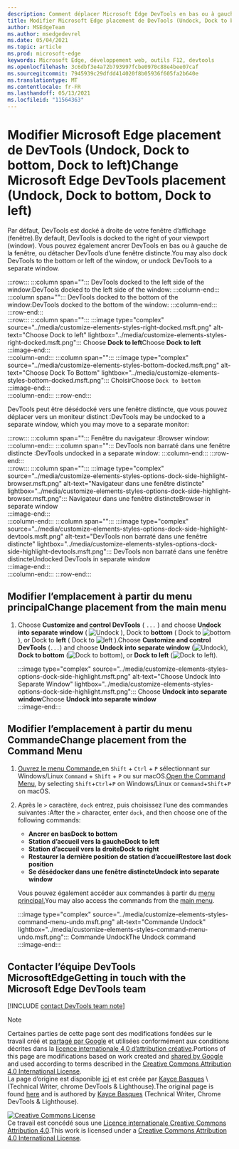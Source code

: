 ```yaml
---
description: Comment déplacer Microsoft Edge DevTools en bas ou à gauche de votre fenêtre d’affichage, ou vers une fenêtre distincte.
title: Modifier Microsoft Edge placement de DevTools (Undock, Dock to bottom, Dock to left)
author: MSEdgeTeam
ms.author: msedgedevrel
ms.date: 05/04/2021
ms.topic: article
ms.prod: microsoft-edge
keywords: Microsoft Edge, développement web, outils F12, devtools
ms.openlocfilehash: 3c6dbf3e4a72b793997fcbe0970c88e4bee07caf
ms.sourcegitcommit: 7945939c29dfdd414020f8b05936f605fa2b640e
ms.translationtype: MT
ms.contentlocale: fr-FR
ms.lasthandoff: 05/13/2021
ms.locfileid: "11564363"
---
```

<!-- Copyright Kayce Basques 

   Licensed under the Apache License, Version 2.0 (the "License");
   you may not use this file except in compliance with the License.
   You may obtain a copy of the License at

       https://www.apache.org/licenses/LICENSE-2.0

   Unless required by applicable law or agreed to in writing, software
   distributed under the License is distributed on an "AS IS" BASIS,
   WITHOUT WARRANTIES OR CONDITIONS OF ANY KIND, either express or implied.
   See the License for the specific language governing permissions and
   limitations under the License.  -->
# <a name="change-microsoft-edge-devtools-placement-undock-dock-to-bottom-dock-to-left"></a><span data-ttu-id="26362-104">Modifier Microsoft Edge placement de DevTools (Undock, Dock to bottom, Dock to left)</span><span class="sxs-lookup"><span data-stu-id="26362-104">Change Microsoft Edge DevTools placement (Undock, Dock to bottom, Dock to left)</span></span>  

<span data-ttu-id="26362-105">Par défaut, DevTools est docké à droite de votre fenêtre d’affichage (fenêtre).</span><span class="sxs-lookup"><span data-stu-id="26362-105">By default, DevTools is docked to the right of your viewport (window).</span></span>  <span data-ttu-id="26362-106">Vous pouvez également ancrer DevTools en bas ou à gauche de la fenêtre, ou détacher DevTools d’une fenêtre distincte.</span><span class="sxs-lookup"><span data-stu-id="26362-106">You may also dock DevTools to the bottom or left of the window, or undock DevTools to a separate window.</span></span>

:::row:::
   :::column span="":::
      <span data-ttu-id="26362-107">DevTools docked to the left side of the window:</span><span class="sxs-lookup"><span data-stu-id="26362-107">DevTools docked to the left side of the window:</span></span>
   :::column-end:::
   :::column span="":::
      <span data-ttu-id="26362-108">DevTools docked to the bottom of the window:</span><span class="sxs-lookup"><span data-stu-id="26362-108">DevTools docked to the bottom of the window:</span></span>
   :::column-end:::
:::row-end:::  
:::row:::
   :::column span="":::
      :::image type="complex" source="../media/customize-elements-styles-right-docked.msft.png" alt-text="Choose Dock to left" lightbox="../media/customize-elements-styles-right-docked.msft.png":::
         <span data-ttu-id="26362-110">Choose **Dock to left**</span><span class="sxs-lookup"><span data-stu-id="26362-110">Choose **Dock to left**</span></span>  
      :::image-end:::  
   :::column-end:::
   :::column span="":::
      :::image type="complex" source="../media/customize-elements-styles-bottom-docked.msft.png" alt-text="Choose Dock To Bottom" lightbox="../media/customize-elements-styles-bottom-docked.msft.png":::
         <span data-ttu-id="26362-112">Choisir</span><span class="sxs-lookup"><span data-stu-id="26362-112">Choose</span></span> `Dock to bottom`  
      :::image-end:::  
   :::column-end:::
:::row-end:::  

<span data-ttu-id="26362-113">DevTools peut être désédocké vers une fenêtre distincte, que vous pouvez déplacer vers un moniteur distinct :</span><span class="sxs-lookup"><span data-stu-id="26362-113">DevTools may be undocked to a separate window, which you may move to a separate monitor:</span></span>

:::row:::
   :::column span="":::
      <span data-ttu-id="26362-114">Fenêtre du navigateur :</span><span class="sxs-lookup"><span data-stu-id="26362-114">Browser window:</span></span>
   :::column-end:::
   :::column span="":::
      <span data-ttu-id="26362-115">DevTools non barraté dans une fenêtre distincte :</span><span class="sxs-lookup"><span data-stu-id="26362-115">DevTools undocked in a separate window:</span></span>
   :::column-end:::
:::row-end:::  
:::row:::
   :::column span="":::
      :::image type="complex" source="../media/customize-elements-styles-options-dock-side-highlight-browser.msft.png" alt-text="Navigateur dans une fenêtre distincte" lightbox="../media/customize-elements-styles-options-dock-side-highlight-browser.msft.png":::
         <span data-ttu-id="26362-117">Navigateur dans une fenêtre distincte</span><span class="sxs-lookup"><span data-stu-id="26362-117">Browser in separate window</span></span>  
      :::image-end:::  
   :::column-end:::
   :::column span="":::
      :::image type="complex" source="../media/customize-elements-styles-options-dock-side-highlight-devtools.msft.png" alt-text="DevTools non barraté dans une fenêtre distincte" lightbox="../media/customize-elements-styles-options-dock-side-highlight-devtools.msft.png":::
         <span data-ttu-id="26362-119">DevTools non barraté dans une fenêtre distincte</span><span class="sxs-lookup"><span data-stu-id="26362-119">Undocked DevTools in separate window</span></span>  
      :::image-end:::  
   :::column-end:::
:::row-end:::  

## <a name="change-placement-from-the-main-menu"></a><span data-ttu-id="26362-120">Modifier l’emplacement à partir du menu principal</span><span class="sxs-lookup"><span data-stu-id="26362-120">Change placement from the main menu</span></span>  

1.  <span data-ttu-id="26362-121">Choose **Customize and control DevTools** \( `...` \) and choose **Undock into separate window** \( ![ Undock ](../media/undock-icon.msft.png) \), Dock to **bottom** \( Dock to ![ bottom ](../media/bottom-icon.msft.png) \), or Dock to **left** \( Dock to ![ left ](../media/left-icon.msft.png) \).</span><span class="sxs-lookup"><span data-stu-id="26362-121">Choose **Customize and control DevTools** \(`...`\) and choose **Undock into separate window** \(![Undock](../media/undock-icon.msft.png)\), **Dock to bottom** \(![Dock to bottom](../media/bottom-icon.msft.png)\), or **Dock to left** \(![Dock to left](../media/left-icon.msft.png)\).</span></span>  
    
    :::image type="complex" source="../media/customize-elements-styles-options-dock-side-highlight.msft.png" alt-text="Choose Undock Into Separate Window" lightbox="../media/customize-elements-styles-options-dock-side-highlight.msft.png":::
       <span data-ttu-id="26362-123">Choose **Undock into separate window**</span><span class="sxs-lookup"><span data-stu-id="26362-123">Choose **Undock into separate window**</span></span>  
    :::image-end:::  
    
## <a name="change-placement-from-the-command-menu"></a><span data-ttu-id="26362-124">Modifier l’emplacement à partir du menu Commande</span><span class="sxs-lookup"><span data-stu-id="26362-124">Change placement from the Command Menu</span></span>  

1.  <span data-ttu-id="26362-125">[Ouvrez le menu Commande,][DevtoolsCommandMenu]en `Shift` + `Ctrl` + `P` sélectionnant sur Windows/Linux `Command` + `Shift` + `P` ou sur macOS.</span><span class="sxs-lookup"><span data-stu-id="26362-125">[Open the Command Menu][DevtoolsCommandMenu], by selecting `Shift`+`Ctrl`+`P` on Windows/Linux or `Command`+`Shift`+`P` on macOS.</span></span>  
1.  <span data-ttu-id="26362-126">Après le `>` caractère, `dock` entrez, puis choisissez l’une des commandes suivantes :</span><span class="sxs-lookup"><span data-stu-id="26362-126">After the `>` character, enter `dock`, and then choose one of the following commands:</span></span>  
    
    *  **<span data-ttu-id="26362-127">Ancrer en bas</span><span class="sxs-lookup"><span data-stu-id="26362-127">Dock to bottom</span></span>**
    *  **<span data-ttu-id="26362-128">Station d’accueil vers la gauche</span><span class="sxs-lookup"><span data-stu-id="26362-128">Dock to left</span></span>**
    *  **<span data-ttu-id="26362-129">Station d’accueil vers la droite</span><span class="sxs-lookup"><span data-stu-id="26362-129">Dock to right</span></span>**
    *  **<span data-ttu-id="26362-130">Restaurer la dernière position de station d’accueil</span><span class="sxs-lookup"><span data-stu-id="26362-130">Restore last dock position</span></span>**
    *  **<span data-ttu-id="26362-131">Se désédocker dans une fenêtre distincte</span><span class="sxs-lookup"><span data-stu-id="26362-131">Undock into separate window</span></span>**
    
    <span data-ttu-id="26362-132">Vous pouvez également accéder aux commandes à partir du [menu principal.](#change-placement-from-the-main-menu)</span><span class="sxs-lookup"><span data-stu-id="26362-132">You may also access the commands from the [main menu](#change-placement-from-the-main-menu).</span></span> 
    
    :::image type="complex" source="../media/customize-elements-styles-command-menu-undo.msft.png" alt-text="Commande Undock" lightbox="../media/customize-elements-styles-command-menu-undo.msft.png":::
       <span data-ttu-id="26362-134">Commande Undock</span><span class="sxs-lookup"><span data-stu-id="26362-134">The Undock command</span></span>  
    :::image-end:::  
    
## <a name="getting-in-touch-with-the-microsoft-edge-devtools-team"></a><span data-ttu-id="26362-135">Contacter l’équipe DevTools MicrosoftEdge</span><span class="sxs-lookup"><span data-stu-id="26362-135">Getting in touch with the Microsoft Edge DevTools team</span></span>  

[!INCLUDE [contact DevTools team note](../includes/contact-devtools-team-note.md)]  

<!-- links -->  

[DevtoolsCommandMenu]: ../command-menu/index.md "Exécuter des commandes avec le menu Microsoft Edge commande DevTools | Documents Microsoft"  

> [!NOTE]
> <span data-ttu-id="26362-137">Certaines parties de cette page sont des modifications fondées sur le travail créé et [partagé par Google][GoogleSitePolicies] et utilisées conformément aux conditions décrites dans la [licence internationale 4,0 d’attribution créative][CCA4IL].</span><span class="sxs-lookup"><span data-stu-id="26362-137">Portions of this page are modifications based on work created and [shared by Google][GoogleSitePolicies] and used according to terms described in the [Creative Commons Attribution 4.0 International License][CCA4IL].</span></span>  
> <span data-ttu-id="26362-138">La page d’origine est disponible [ici](https://developers.google.com/web/tools/chrome-devtools/customize/placement) et est créée par [Kayce Basques][KayceBasques] \ (Technical Writer, chrome DevTools \& Lighthouse\).</span><span class="sxs-lookup"><span data-stu-id="26362-138">The original page is found [here](https://developers.google.com/web/tools/chrome-devtools/customize/placement) and is authored by [Kayce Basques][KayceBasques] \(Technical Writer, Chrome DevTools \& Lighthouse\).</span></span>  

[![Creative Commons License][CCby4Image]][CCA4IL]  
<span data-ttu-id="26362-140">Ce travail est concédé sous une [Licence internationale Creative Commons Attribution 4.0][CCA4IL].</span><span class="sxs-lookup"><span data-stu-id="26362-140">This work is licensed under a [Creative Commons Attribution 4.0 International License][CCA4IL].</span></span>  

[CCA4IL]: https://creativecommons.org/licenses/by/4.0  
[CCby4Image]: https://i.creativecommons.org/l/by/4.0/88x31.png  
[GoogleSitePolicies]: https://developers.google.com/terms/site-policies  
[KayceBasques]: https://developers.google.com/web/resources/contributors#kayce-basques  
